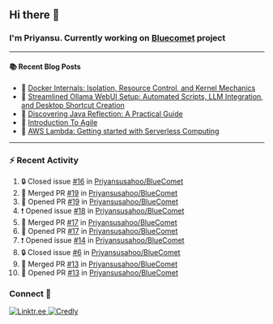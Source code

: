 ## Hi there 👋

### I'm Priyansu. Currently working on [Bluecomet](https://github.com/Priyansusahoo/BlueComet) project

---

<table>
  <div>

  #### :books: Recent Blog Posts
  <!-- BLOGPOSTS:START -->
 - 📝 [Docker Internals: Isolation, Resource Control, and Kernel Mechanics](https://priyansu1.hashnode.dev/docker-internals-isolation-resource-control-and-kernel-mechanics)
 - 📝 [Streamlined Ollama WebUI Setup: Automated Scripts, LLM Integration, and Desktop Shortcut Creation](https://priyansu1.hashnode.dev/streamlined-ollama-webui-setup-automated-scripts-llm-integration-and-desktop-shortcut-creation)
 - 📝 [Discovering Java Reflection: A Practical Guide](https://priyansu1.hashnode.dev/discovering-java-reflection-a-practical-guide)
 - 📝 [Introduction To Agile](https://priyansu1.hashnode.dev/introduction-to-agile)
 - 📝 [AWS Lambda: Getting started with Serverless Computing](https://priyansu1.hashnode.dev/aws-lambda-getting-started-with-serverless-computing)<!-- BLOGPOSTS:END -->
  
  </div>
<div>
  
---
  
### :zap: Recent Activity

<!--START_SECTION:activity-->
1. 🔒 Closed issue [#16](https://github.com/Priyansusahoo/BlueComet/issues/16) in [Priyansusahoo/BlueComet](https://github.com/Priyansusahoo/BlueComet)
2. 🎉 Merged PR [#19](https://github.com/Priyansusahoo/BlueComet/pull/19) in [Priyansusahoo/BlueComet](https://github.com/Priyansusahoo/BlueComet)
3. 💪 Opened PR [#19](https://github.com/Priyansusahoo/BlueComet/pull/19) in [Priyansusahoo/BlueComet](https://github.com/Priyansusahoo/BlueComet)
4. ❗ Opened issue [#18](https://github.com/Priyansusahoo/BlueComet/issues/18) in [Priyansusahoo/BlueComet](https://github.com/Priyansusahoo/BlueComet)
5. 🎉 Merged PR [#17](https://github.com/Priyansusahoo/BlueComet/pull/17) in [Priyansusahoo/BlueComet](https://github.com/Priyansusahoo/BlueComet)
6. 💪 Opened PR [#17](https://github.com/Priyansusahoo/BlueComet/pull/17) in [Priyansusahoo/BlueComet](https://github.com/Priyansusahoo/BlueComet)
7. ❗ Opened issue [#14](https://github.com/Priyansusahoo/BlueComet/issues/14) in [Priyansusahoo/BlueComet](https://github.com/Priyansusahoo/BlueComet)
8. 🔒 Closed issue [#6](https://github.com/Priyansusahoo/BlueComet/issues/6) in [Priyansusahoo/BlueComet](https://github.com/Priyansusahoo/BlueComet)
9. 🎉 Merged PR [#13](https://github.com/Priyansusahoo/BlueComet/pull/13) in [Priyansusahoo/BlueComet](https://github.com/Priyansusahoo/BlueComet)
10. 💪 Opened PR [#13](https://github.com/Priyansusahoo/BlueComet/pull/13) in [Priyansusahoo/BlueComet](https://github.com/Priyansusahoo/BlueComet)
<!--END_SECTION:activity-->


</div>

<div>
  
### Connect 💬

<a href="https://linktr.ee/priyansu1" target="_blank">
  <img src="https://img.shields.io/badge/linktr.ee-%23007A7A.svg?&style=for-the-badge&logo=linktree&logoColor=white" alt="Linktr.ee" />
</a>
<a href="https://www.credly.com/users/priyansu-sahoo" target="_blank">
  <img src="https://img.shields.io/badge/credly-orange.svg?&style=for-the-badge&logo=credly&logoColor=white" alt="Credly" />
</a>

</div>
</table>
